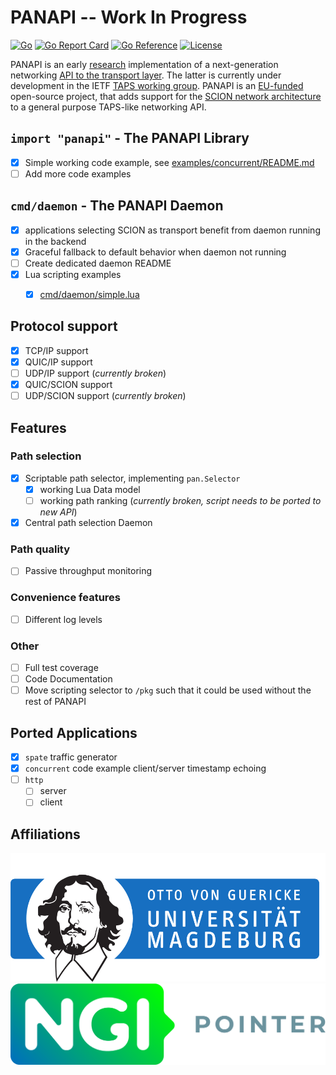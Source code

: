 # PANAPI -- Work In Progress

[![Go](https://github.com/netsys-lab/panapi/actions/workflows/go.yml/badge.svg)](https://github.com/netsys-lab/panapi/actions/workflows/go.yml)
[![Go Report Card](https://goreportcard.com/badge/github.com/netsys-lab/panapi)](https://goreportcard.com/report/github.com/netsys-lab/panapi) 
[![Go Reference](https://pkg.go.dev/badge/github.com/netsys-lab/panapi.svg)](https://pkg.go.dev/github.com/netsys-lab/panapi)
[![License](https://img.shields.io/badge/License-Apache%202.0-blue.svg)](https://github.com/netsys-lab/panapi/LICENSE)

PANAPI is an early [research](https://dl.acm.org/doi/10.1145/3472727.3472808) implementation of a next-generation networking [API to the transport layer](https://www.ietf.org/archive/id/draft-ietf-taps-interface-13.html). The latter is currently under development in the IETF [TAPS working group](https://datatracker.ietf.org/wg/taps/about/). PANAPI is an [EU-funded](https://pointer.ngi.eu/) open-source project, that adds support for the [SCION network architecture](https://scion-architecture.net/) to a general purpose TAPS-like networking API.

## `import "panapi"` - The PANAPI Library

* [x] Simple working code example, see [examples/concurrent/README.md](examples/concurrent/README.md)
* [ ] Add more code examples

## `cmd/daemon` - The PANAPI Daemon

* [x] applications selecting SCION as transport benefit from daemon running in the backend
* [x] Graceful fallback to default behavior when daemon not running
* [ ] Create dedicated daemon README
* [x] Lua scripting examples 
  * [x] [cmd/daemon/simple.lua](cmd/daemon/simple.lua)


## Protocol support

- [x] TCP/IP support
- [x] QUIC/IP support
- [ ] UDP/IP support (_currently broken_)
- [x] QUIC/SCION support
- [ ] UDP/SCION support (_currently broken_)

## Features

### Path selection

- [x] Scriptable path selector, implementing `pan.Selector`
  - [x] working Lua Data model
  - [ ] working path ranking (_currently broken, script needs to be ported to new API_)
- [x] Central path selection Daemon

### Path quality

- [ ] Passive throughput monitoring

### Convenience features
- [ ] Different log levels

### Other
- [ ] Full test coverage
- [ ] Code Documentation
- [ ] Move scripting selector to `/pkg` such that it could be used without the rest of PANAPI

## Ported Applications
- [x] `spate` traffic generator
- [x] `concurrent` code example client/server timestamp echoing
- [ ] `http`
  - [ ] server
  - [ ] client

## Affiliations

[![OVGU](assets/ovgu.png)](https://netsys.ovgu.de)
[![NGI Pointer](assets/NGI-Pointer-logo.png)](https://pointer.ngi.eu)
